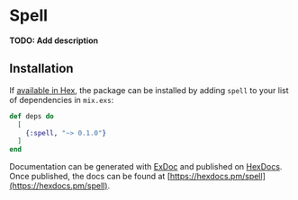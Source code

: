 # Spell

**TODO: Add description**

## Installation

If [available in Hex](https://hex.pm/docs/publish), the package can be installed
by adding `spell` to your list of dependencies in `mix.exs`:

```elixir
def deps do
  [
    {:spell, "~> 0.1.0"}
  ]
end
```

Documentation can be generated with [ExDoc](https://github.com/elixir-lang/ex_doc)
and published on [HexDocs](https://hexdocs.pm). Once published, the docs can
be found at [https://hexdocs.pm/spell](https://hexdocs.pm/spell).

